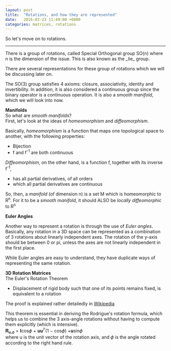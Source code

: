 ```yaml
---
layout: post
title:  "Rotations, and how they are represented"
date:   2016-03-23 11:49:00 +0800
categories: matrices, rotations
---
```

So let's move on to rotations.
<hr/>
There is a group of rotations, called Special Orthogonal group SO(n) where n is the dimension of the issue. This is also known as the _lie_ group.

There are several representations for these group of rotations which we will be discussing later on.

The SO(3) group satisfies 4 axioms: closure, associativity, identity and invertibility. In addition, it is also considered a continuous group since the binary operator is a continuous operation. It is also a _smooth manifold_, which we will look into now.

**Manifolds**  
So what are _smooth manifolds_?  
First, let's look at the ideas of _homeomorphism_ and _diffeomorphism_.  

Basically, _homeomorphism_ is a function that maps one topological space to another, with the following properties:

- Bijection
- f and f<sup>-1</sup> are both continuous

_Diffeomorphism_, on the other hand, is a function f, together with its inverse f<sup>-1</sup>,

- has all partial derivatives, of all orders
- which all partial derivatives are continuous

So, then, a _manifold_ (of dimension n) is a set M which is homeomorphic to R<sup>n</sup>.
For it to be a _smooth manifold_, it should ALSO be _locally diffeomorphic_ to R<sup>n</sup>

**Euler Angles**

Another way to represent a rotation is through the use of _Euler angles_. Basically, any rotation in a 3D space can be represented as a combination of 3 rotations about linearly independent axes.
The rotation of the y-axis should be between 0 or pi, unless the axes are not linearly independent in the first place.

While Euler angles are easy to understand, they have duplicate ways of representing the same rotation.

**3D Rotation Matrices**  
The Euler's Rotation Theorem  
- Displacement of rigid body such that one of its points remains fixed, is equivalent to a rotation

The proof is explained rather detailedly in [Wikipedia](https://en.wikipedia.org/wiki/Euler%27s_rotation_theorem)

This theorem is essential in deriving the Rodrigue's rotation formula, which helps us to combine the 3 axis-angle rotations without having to compute them explicitly (which is intensive).  
𝐑<sub>𝐮,𝜙</sub> = 𝐈cos𝜙 + 𝐮𝐮<sup>𝑇</sup>(1 − cos𝜙) +𝐮sin𝜙  
where u is the unit vector of the rotation axis, and 𝜙 is the angle rotated according to the right hand rule.

